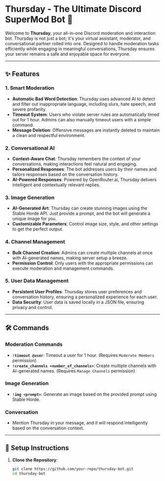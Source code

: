 # Thursday - The Ultimate Discord SuperMod Bot 🚀

Welcome to **Thursday**, your all-in-one Discord moderation and interaction bot. Thursday is not just a bot; it's your virtual assistant, moderator, and conversational partner rolled into one. Designed to handle moderation tasks efficiently while engaging in meaningful conversations, Thursday ensures your server remains a safe and enjoyable space for everyone.

---

## ✨ Features

### **1. Smart Moderation**
- **Automatic Bad Word Detection**: Thursday uses advanced AI to detect and filter out inappropriate language, including slurs, hate speech, and severe profanity.
- **Timeout System**: Users who violate server rules are automatically timed out for 1 hour. Admins can also manually timeout users with a simple command.
- **Message Deletion**: Offensive messages are instantly deleted to maintain a clean and respectful environment.

### **2. Conversational AI**
- **Context-Aware Chat**: Thursday remembers the context of your conversations, making interactions feel natural and engaging.
- **Personalized Responses**: The bot addresses users by their names and tailors responses based on the conversation history.
- **AI-Powered Responses**: Powered by OpenRouter.ai, Thursday delivers intelligent and contextually relevant replies.

### **3. Image Generation**
- **AI-Generated Art**: Thursday can create stunning images using the Stable Horde API. Just provide a prompt, and the bot will generate a unique image for you.
- **Customizable Parameters**: Control image size, style, and other settings to get the perfect output.

### **4. Channel Management**
- **Bulk Channel Creation**: Admins can create multiple channels at once with AI-generated names, making server setup a breeze.
- **Permission Control**: Only users with the appropriate permissions can execute moderation and management commands.

### **5. User Data Management**
- **Persistent User Profiles**: Thursday stores user preferences and conversation history, ensuring a personalized experience for each user.
- **Data Security**: User data is saved locally in a JSON file, ensuring privacy and control.

---

## 🛠️ Commands

### **Moderation Commands**
- **`!timeout @user`**: Timeout a user for 1 hour. (Requires `Moderate Members` permission)
- **`!create_channels <number_of_channels>`**: Create multiple channels with AI-generated names. (Requires `Manage Channels` permission)

### **Image Generation**
- **`!img <prompt>`**: Generate an image based on the provided prompt using Stable Horde.

### **Conversation**
- Mention Thursday in your message, and it will respond intelligently based on the conversation context.

---

## 🚀 Setup Instructions

1. **Clone the Repository**:
   ```bash
   git clone https://github.com/your-repo/thursday-bot.git
   cd thursday-bot

